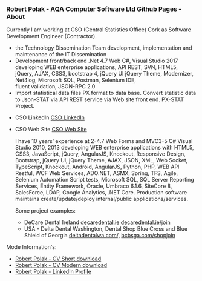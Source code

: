 <h3>Robert Polak - AQA Computer Software Ltd Github Pages - About </h3>
    <p>
        Currently I am working at CSO (Central Statistics Office) Cork as Software Development Engineer (Contractor).
    </p>
        <ul>
            <li>the Technology Dissemination Team development, implementation and maintenance of the IT Dissemination</li>
            <li> Development front/back end .Net 4.7 Web C#, Visual Studio 2017 developing WEB enterprise applications, API REST, SVN, HTML5, jQuery, AJAX, CSS3, bootstrap 4, jQuery UI jQuery Theme, Modernizer, Net4log, Microsoft SQL, Postman, Selenium
                IDE,</li>
            fluent validation, JSON-RPC 2.0
            <li> Import statistical data files PX format to data base. Convert statistic data to Json-STAT via API REST service via Web site front end. PX-STAT Project.</li>
        </ul>
 
* CSO LinkedIn <a href="https://www.linkedin.com/company/cso-central-statistics-office-/" target="_blank">CSO LinkedIn</a>  
* CSO Web Site <a href="https://cso.ie/en/index.html" target="_blank">CSO Web Site</a>
 

    <p>
        I have 10 years’ experience at 2-4.7 Web Forms and MVC3-5 C# Visual Studio 2010, 2013 developing WEB enterprise applications with HTML5, CSS3, JavaScript, jQuery, AngularJS, Knockout, Responsive Design, Bootstrap, jQuery UI, jQuery Theme, AJAX,
        JSON, XML, Web Socket, TypeScript, Knockout, Android, AngularJS, Python, PHP, WEB API Restful, WCF Web Services, ADO.NET, ASMX, Spring, TFS, Agile, Selenium Automation Script tests, Microsoft SQL, SQL Server Reporting Services, Entity Framework,
        Oracle, Umbraco 6.1.6, SiteCore 8, SalesForce, LDAP, Google Analytics, .NET Core. Production software maintains create/update/deploy internal/public applications/services.
    </p>
    <p>
        Some project examples:
     </p>
        <ul>
            <li>
                DeCare Dental Ireland
                <a href="https://www.decaredental.ie/"  target="_blank">decaredental.ie</a>
                <a href="https://www.decaredental.ie/join" target="_blank">decaredental.ie/join</a>
            </li>
            <li>
                USA - Delta Dental Washington, Dental Shop Blue Cross and Blue Shield of Georgia
                <a href="https://www.deltadentalwa.com/" target="_blank">deltadentalwa.com/,</a>
                <a href="https://www.bcbsga.com/shop" target="_blank">bcbsga.com/shopjoin</a>
            </li>
       </ul>

 <p>
    Mode Information's:
 </p>
 <ul>
    <li><a href="https://robertpolak1968.github.io//cvdoc/PolakRobert-CV-Short.doc">Robert Polak - CV Short download</a></li>
    <li><a href="https://robertpolak1968.github.io//cvdoc/PolakRobert-CV -Modern.doc">Robert Polak - CV Modern download</a></li>
    <li><a href="https://www.linkedin.com/in/robertpolak1968/" target="_blank">Robert Polak - LinkedIn Profile</a></li>
 </ul>


